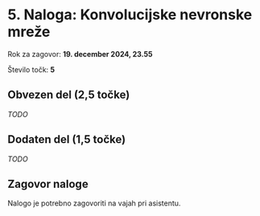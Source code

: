 # 5. Naloga: Konvolucijske nevronske mreže

Rok za zagovor: **19. december 2024, 23.55**

Število točk: **5** 

## Obvezen del (2,5 točke)
*TODO*

## Dodaten del (1,5 točke)
*TODO*

## Zagovor naloge
Nalogo je potrebno zagovoriti na vajah pri asistentu.